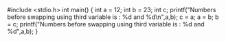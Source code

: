 
#include <stdio.h>
int main()
{
 int a = 12;
 int b = 23;
 int c;
printf("Numbers before swapping using third variable is : %d and %d\n",a,b);
c = a;
a = b;
b = c;
printf("Numbers before swapping using third variable is : %d and %d",a,b);
}
